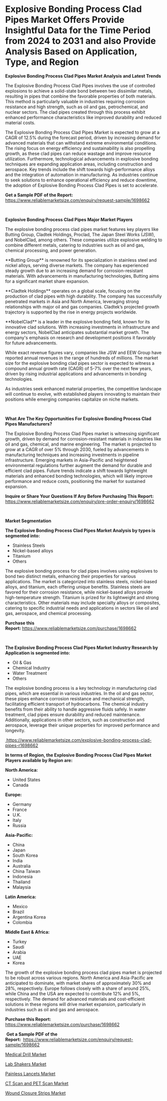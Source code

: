 <p><h1>Explosive Bonding Process Clad Pipes Market Offers Provide Insightful Data for the Time Period from 2024 to 2031 and also Provide Analysis Based on Application, Type, and Region</h1></p><p><strong>Explosive Bonding Process Clad Pipes Market Analysis and Latest Trends</strong></p>
<p><p>The Explosive Bonding Process Clad Pipes involves the use of controlled explosions to achieve a solid-state bond between two dissimilar metals, resulting in pipes that combine the favorable properties of both materials. This method is particularly valuable in industries requiring corrosion resistance and high strength, such as oil and gas, petrochemical, and nuclear sectors. The clad pipes created through this process exhibit enhanced performance characteristics like improved durability and reduced material costs.</p><p>The Explosive Bonding Process Clad Pipes Market is expected to grow at a CAGR of 12.5% during the forecast period, driven by increasing demand for advanced materials that can withstand extreme environmental conditions. The rising focus on energy efficiency and sustainability is also propelling growth, as these clad pipes can reduce wastage and improve resource utilization. Furthermore, technological advancements in explosive bonding techniques are expanding application areas, including construction and aerospace. Key trends include the shift towards high-performance alloys and the integration of automation in manufacturing. As industries continue to seek solutions to enhance operational efficiency and reduce downtime, the adoption of Explosive Bonding Process Clad Pipes is set to accelerate.</p></p>
<p><strong>Get a Sample PDF of the Report:&nbsp;</strong> <a href="https://www.reliablemarketsize.com/enquiry/request-sample/1698662?utm_campaign=1464&utm_medium=2&utm_source=Github&utm_content=ia&utm_term=20102024&utm_id=explosive-bonding-process-clad-pipes">https://www.reliablemarketsize.com/enquiry/request-sample/1698662</a></p>
<p>&nbsp;</p>
<p><strong>Explosive Bonding Process Clad Pipes Major Market Players</strong></p>
<p><p>The explosive bonding process clad pipes market features key players like Butting Group, Cladtek Holdings, Proclad, The Japan Steel Works (JSW), and NobelClad, among others. These companies utilize explosive welding to combine different metals, catering to industries such as oil and gas, chemical processing, and power generation.</p><p>**Butting Group** is renowned for its specialization in stainless steel and nickel alloys, serving diverse markets. The company has experienced steady growth due to an increasing demand for corrosion-resistant materials. With advancements in manufacturing technologies, Butting aims for a significant market share expansion.</p><p>**Cladtek Holdings** operates on a global scale, focusing on the production of clad pipes with high durability. The company has successfully penetrated markets in Asia and North America, leveraging strong relationships with major oil and gas companies. Cladtek’s projected growth trajectory is supported by the rise in energy projects worldwide.</p><p>**NobelClad** is a leader in the explosive bonding field, known for its innovative clad solutions. With increasing investments in infrastructure and energy sectors, NobelClad anticipates substantial market growth. The company's emphasis on research and development positions it favorably for future advancements.</p><p>While exact revenue figures vary, companies like JSW and EEW Group have reported annual revenues in the range of hundreds of millions. The market size for the explosive bonding clad pipes sector is expected to witness a compound annual growth rate (CAGR) of 5-7% over the next few years, driven by rising industrial applications and advancements in bonding technologies.</p><p>As industries seek enhanced material properties, the competitive landscape will continue to evolve, with established players innovating to maintain their positions while emerging companies capitalize on niche markets.</p></p>
<p>&nbsp;</p>
<p><strong>What Are The Key Opportunities For Explosive Bonding Process Clad Pipes Manufacturers?</strong></p>
<p><p>The Explosive Bonding Process Clad Pipes market is witnessing significant growth, driven by demand for corrosion-resistant materials in industries like oil and gas, chemical, and marine engineering. The market is projected to grow at a CAGR of over 5% through 2030, fueled by advancements in manufacturing techniques and increasing investments in pipeline infrastructure. Emerging markets in Asia-Pacific and heightened environmental regulations further augment the demand for durable and efficient clad pipes. Future trends indicate a shift towards lightweight materials and enhanced bonding technologies, which will likely improve performance and reduce costs, positioning the market for sustained expansion.</p></p>
<p><strong>Inquire or Share Your Questions If Any Before Purchasing This Report:</strong> <a href="https://www.reliablemarketsize.com/enquiry/pre-order-enquiry/1698662?utm_campaign=1464&utm_medium=2&utm_source=Github&utm_content=ia&utm_term=20102024&utm_id=explosive-bonding-process-clad-pipes">https://www.reliablemarketsize.com/enquiry/pre-order-enquiry/1698662</a></p>
<p>&nbsp;</p>
<p><strong>Market Segmentation</strong></p>
<p><strong>The Explosive Bonding Process Clad Pipes Market Analysis by types is segmented into:</strong></p>
<p><ul><li>Stainless Steels</li><li>Nickel-based alloys</li><li>Titanium</li><li>Others</li></ul></p>
<p><p>The explosive bonding process for clad pipes involves using explosives to bond two distinct metals, enhancing their properties for various applications. The market is categorized into stainless steels, nickel-based alloys, and titanium, each offering unique benefits. Stainless steels are favored for their corrosion resistance, while nickel-based alloys provide high-temperature strength. Titanium is prized for its lightweight and strong characteristics. Other materials may include specialty alloys or composites, catering to specific industrial needs and applications in sectors like oil and gas, aerospace, and chemical processing.</p></p>
<p><strong>Purchase this Report:&nbsp;</strong><a href="https://www.reliablemarketsize.com/purchase/1698662?utm_campaign=1464&utm_medium=2&utm_source=Github&utm_content=ia&utm_term=20102024&utm_id=explosive-bonding-process-clad-pipes">https://www.reliablemarketsize.com/purchase/1698662</a></p>
<p>&nbsp;</p>
<p><strong>The Explosive Bonding Process Clad Pipes Market Industry Research by Application is segmented into:</strong></p>
<p><ul><li>Oil & Gas</li><li>Chemical Industry</li><li>Water Treatment</li><li>Others</li></ul></p>
<p><p>The explosive bonding process is a key technology in manufacturing clad pipes, which are essential in various industries. In the oil and gas sector, these pipes enhance corrosion resistance and mechanical strength, facilitating efficient transport of hydrocarbons. The chemical industry benefits from their ability to handle aggressive fluids safely. In water treatment, clad pipes ensure durability and reduced maintenance. Additionally, applications in other sectors, such as construction and aerospace, leverage their unique properties for improved performance and longevity.</p></p>
<p><a href="https://www.reliablemarketsize.com/explosive-bonding-process-clad-pipes-r1698662?utm_campaign=1464&utm_medium=2&utm_source=Github&utm_content=ia&utm_term=20102024&utm_id=explosive-bonding-process-clad-pipes">&nbsp;https://www.reliablemarketsize.com/explosive-bonding-process-clad-pipes-r1698662</a></p>
<p><strong>In terms of Region, the Explosive Bonding Process Clad Pipes Market Players available by Region are:</strong></p>
<p>
    <p> <strong> North America: </strong>
        <ul>
            <li>United States</li>
            <li>Canada</li>
        </ul>
        </p> 
    <p> <strong> Europe: </strong>
        <ul>
            <li>Germany</li>
            <li>France</li>
            <li>U.K.</li>
            <li>Italy</li>
            <li>Russia</li>
        </ul>
        </p> 
    <p> <strong> Asia-Pacific: </strong>
        <ul>
            <li>China</li>
            <li>Japan</li>
            <li>South Korea</li>
            <li>India</li>
            <li>Australia</li>
            <li>China Taiwan</li>
            <li>Indonesia</li>
            <li>Thailand</li>
            <li>Malaysia</li>
        </ul>
        </p> 
    <p> <strong> Latin America: </strong>
        <ul>
            <li>Mexico</li>
            <li>Brazil</li>
            <li>Argentina Korea</li>
            <li>Colombia</li>
        </ul>
        </p> 
    <p> <strong> Middle East & Africa: </strong>
        <ul>
            <li>Turkey</li>
            <li>Saudi</li>
            <li>Arabia</li>
            <li>UAE</li>
            <li>Korea</li>
        </ul>
    </p>
    </p>
<p><p>The growth of the explosive bonding process clad pipes market is projected to be robust across various regions. North America and Asia-Pacific are anticipated to dominate, with market shares of approximately 30% and 28%, respectively. Europe follows closely with a share of around 25%, while China and the USA are expected to contribute 12% and 5%, respectively. The demand for advanced materials and cost-efficient solutions in these regions will drive market expansion, particularly in industries such as oil and gas and aerospace.</p></p>
<p><strong>Purchase this Report: </strong><a href="https://www.reliablemarketsize.com/purchase/1698662?utm_campaign=1464&utm_medium=2&utm_source=Github&utm_content=ia&utm_term=20102024&utm_id=explosive-bonding-process-clad-pipes">https://www.reliablemarketsize.com/purchase/1698662</a></p>
<p>&nbsp;<strong>Get a Sample PDF of the Report:&nbsp;&nbsp;</strong><a href="https://www.reliablemarketsize.com/enquiry/request-sample/1698662?utm_campaign=1464&utm_medium=2&utm_source=Github&utm_content=ia&utm_term=20102024&utm_id=explosive-bonding-process-clad-pipes">https://www.reliablemarketsize.com/enquiry/request-sample/1698662</a></p>
<p><strong></strong></p>
<p><p><a href="https://www.linkedin.com/pulse/top-trends-transforming-medical-drill-market-2024-2031-0wh5f?utm_campaign=1464&utm_medium=2&utm_source=Github&utm_content=ia&utm_term=20102024&utm_id=explosive-bonding-process-clad-pipes">Medical Drill Market</a></p><p><a href="https://issuu.com/reportprime-2/docs/lab-shakers-market-size-2030.pptx_ad8a64f6df846b?utm_campaign=1464&utm_medium=2&utm_source=Github&utm_content=ia&utm_term=20102024&utm_id=explosive-bonding-process-clad-pipes">Lab Shakers Market</a></p><p><a href="https://www.linkedin.com/pulse/painless-lancets-spectrum-usage-patterns-sector-evolution-ggwhc?utm_campaign=1464&utm_medium=2&utm_source=Github&utm_content=ia&utm_term=20102024&utm_id=explosive-bonding-process-clad-pipes">Painless Lancets Market</a></p><p><a href="https://www.linkedin.com/pulse/ct-scan-pet-landscape-product-spectrum-market-trajectories-fsotc?utm_campaign=1464&utm_medium=2&utm_source=Github&utm_content=ia&utm_term=20102024&utm_id=explosive-bonding-process-clad-pipes">CT Scan and PET Scan Market</a></p><p><a href="https://www.linkedin.com/pulse/wound-closure-strips-market-indicators-size-regional-breakdown-em7ic?utm_campaign=1464&utm_medium=2&utm_source=Github&utm_content=ia&utm_term=20102024&utm_id=explosive-bonding-process-clad-pipes">Wound Closure Strips Market</a></p></p>